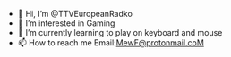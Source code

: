 - 👋 Hi, I’m @TTVEuropeanRadko
- 👀 I’m interested in Gaming
- 🌱 I’m currently learning to play on keyboard and mouse  
- 📫 How to reach me Email:MewF@protonmail.coM
